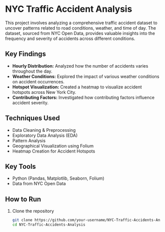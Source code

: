 # NYC Traffic Accident Analysis

This project involves analyzing a comprehensive traffic accident dataset to uncover patterns related to road conditions, weather, and time of day. The dataset, sourced from NYC Open Data, provides valuable insights into the frequency and severity of accidents across different conditions.

## Key Findings
- **Hourly Distribution:** Analyzed how the number of accidents varies throughout the day.
- **Weather Conditions:** Explored the impact of various weather conditions on accident occurrences.
- **Hotspot Visualization:** Created a heatmap to visualize accident hotspots across New York City.
- **Contributing Factors:** Investigated how contributing factors influence accident severity.

## Techniques Used
- Data Cleaning & Preprocessing
- Exploratory Data Analysis (EDA)
- Pattern Analysis
- Geographical Visualization using Folium
- Heatmap Creation for Accident Hotspots

## Key Tools
- Python (Pandas, Matplotlib, Seaborn, Folium)
- Data from NYC Open Data

## How to Run
1. Clone the repository
   ```bash
   git clone https://github.com/your-username/NYC-Traffic-Accidents-Analysis.git
   cd NYC-Traffic-Accidents-Analysis
